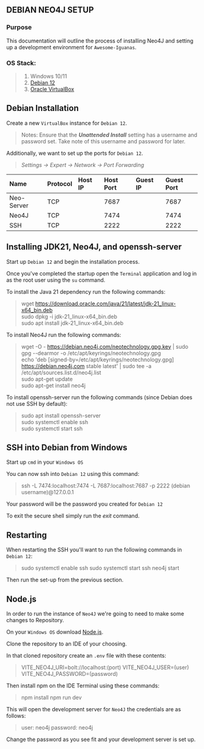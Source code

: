 ## DEBIAN NEO4J SETUP
### Purpose
This documentation will outline the process of installing Neo4J and setting up a development environment for `Awesome-Iguanas`.

### OS Stack:
> 1. Windows 10/11 
> 2. [Debian 12](https://www.debian.org)
> 3. [Oracle VirtualBox](https://www.oracle.com/virtualization/technologies/vm/downloads/virtualbox-downloads.html)

## Debian Installation
Create a new `VirtualBox` instance for `Debian 12`. 
> Notes: Ensure that the <b><i>Unattended Install</i></b> setting has a username and password set.
>        Take note of this username and password for later.

Additionally, we want to set up the ports for `Debian 12`.
> <i>Settings -> Expert -> Network -> Port Forwarding</i> 

| Name          | Protocol | Host IP | Host Port | Guest IP | Guest Port |
|:--------------|:---------|:--------|:----------|:---------|:-----------|
| Neo-Server    | TCP      |         | 7687      |          | 7687       |
| Neo4J         | TCP      |         | 7474      |          | 7474       |
| SSH           | TCP      |         | 2222      |          | 2222       |

## Installing JDK21, Neo4J, and openssh-server 
Start up `Debian 12` and begin the installation process.

Once you've completed the startup open the `Terminal` application and log in as the root user using the `su` command.

To install the Java 21 dependency run the following commands:

> wget https://download.oracle.com/java/21/latest/jdk-21_linux-x64_bin.deb  
> sudo dpkg -i jdk-21_linux-x64_bin.deb  
> sudo apt install jdk-21_linux-x64_bin.deb  

To install Neo4J run the following commands:

> wget -O - https://debian.neo4j.com/neotechnology.gpg.key | sudo gpg --dearmor -o /etc/apt/keyrings/neotechnology.gpg  
> echo 'deb [signed-by=/etc/apt/keyrings/neotechnology.gpg] https://debian.neo4j.com stable latest' | sudo tee -a /etc/apt/sources.list.d/neo4j.list  
> sudo apt-get update  
> sudo apt-get install neo4j  

To install openssh-server run the following commands (since Debian does not use SSH by default):

> sudo apt install openssh-server  
> sudo systemctl enable ssh  
> sudo systemctl start ssh

## SSH into Debian from Windows
Start up `cmd` in your `Windows OS` 

You can now ssh into `Debian 12` using this command:

> ssh -L 7474:localhost:7474 -L 7687:localhost:7687 -p 2222 (debian username)@127.0.0.1

Your password will be the password you created for `Debian 12`

To exit the secure shell simply run the <i>exit</i> command.

## Restarting
When restarting the SSH you'll want to run the following commands in `Debian 12`:

> sudo systemctl enable ssh
> sudo systemctl start ssh
> neo4j start

Then run the set-up from the previous section.

## Node.js
In order to run the instance of `Neo4J` we're going to need to make some changes to Repository.

On your `Windows OS` download [Node.js](https://nodejs.org/en).

Clone the repository to an IDE of your choosing.

In that cloned repository create an `.env` file with these contents:

> VITE_NEO4J_URI=bolt://localhost:(port)
> VITE_NEO4J_USER=(user)
> VITE_NEO4J_PASSWORD=(password)

Then install npm on the IDE Terminal using these commands:

> npm install
> npm run dev

This will open the development server for `Neo4J` the credentials are as follows:

> user: neo4j
> password: neo4j

Change the password as you see fit and your development server is set up.




